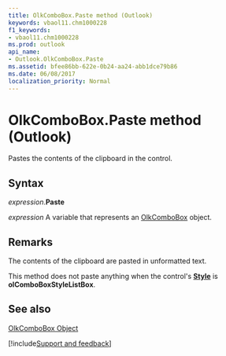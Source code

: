 ```yaml
---
title: OlkComboBox.Paste method (Outlook)
keywords: vbaol11.chm1000228
f1_keywords:
- vbaol11.chm1000228
ms.prod: outlook
api_name:
- Outlook.OlkComboBox.Paste
ms.assetid: bfee86bb-622e-0b24-aa24-abb1dce79b86
ms.date: 06/08/2017
localization_priority: Normal
---
```



# OlkComboBox.Paste method (Outlook)

Pastes the contents of the clipboard in the control.


## Syntax

_expression_.**Paste**

_expression_ A variable that represents an [OlkComboBox](Outlook.OlkComboBox.md) object.


## Remarks

The contents of the clipboard are pasted in unformatted text.

This method does not paste anything when the control's  **[Style](Outlook.OlkComboBox.Style.md)** is **olComboBoxStyleListBox**.


## See also


[OlkComboBox Object](Outlook.OlkComboBox.md)

[!include[Support and feedback](~/includes/feedback-boilerplate.md)]